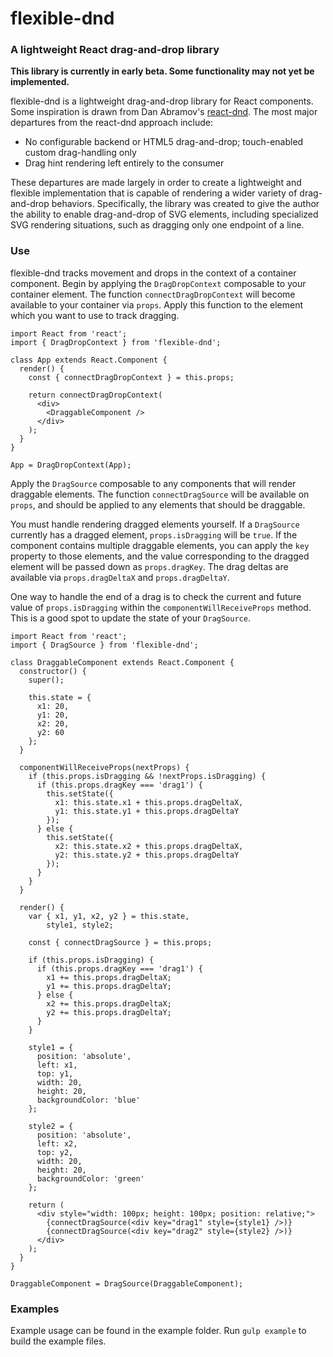 # flexible-dnd
### A lightweight React drag-and-drop library

**This library is currently in early beta. Some functionality may not yet be implemented.**

flexible-dnd is a lightweight drag-and-drop library for React components. Some inspiration is drawn from Dan Abramov's [react-dnd](https://github.com/gaearon/react-dnd). The most major departures from the react-dnd approach include:

* No configurable backend or HTML5 drag-and-drop; touch-enabled custom drag-handling only
* Drag hint rendering left entirely to the consumer

These departures are made largely in order to create a lightweight and flexible implementation that is capable of rendering a wider variety of drag-and-drop behaviors. Specifically, the library was created to give the author the ability to enable drag-and-drop of SVG elements, including specialized SVG rendering situations, such as dragging only one endpoint of a line.

### Use

flexible-dnd tracks movement and drops in the context of a container component. Begin by applying the `DragDropContext` composable to your container element. The function `connectDragDropContext` will become available to your container via `props`. Apply this function to the element which you want to use to track dragging.

```
import React from 'react';
import { DragDropContext } from 'flexible-dnd';

class App extends React.Component {
  render() {
    const { connectDragDropContext } = this.props;

    return connectDragDropContext(
      <div>
        <DraggableComponent />
      </div>
    );
  }
}

App = DragDropContext(App);
```

Apply the `DragSource` composable to any components that will render draggable elements. The function `connectDragSource` will be available on `props`, and should be applied to any elements that should be draggable.

You must handle rendering dragged elements yourself. If a `DragSource` currently has a dragged element, `props.isDragging` will be `true`. If the component contains multiple draggable elements, you can apply the `key` property to those elements, and the value corresponding to the dragged element will be passed down as `props.dragKey`. The drag deltas are available via `props.dragDeltaX` and `props.dragDeltaY`.

One way to handle the end of a drag is to check the current and future value of `props.isDragging` within the `componentWillReceiveProps` method. This is a good spot to update the state of your `DragSource`.

```
import React from 'react';
import { DragSource } from 'flexible-dnd';

class DraggableComponent extends React.Component {
  constructor() {
    super();

    this.state = {
      x1: 20,
      y1: 20,
      x2: 20,
      y2: 60
    };
  }

  componentWillReceiveProps(nextProps) {
    if (this.props.isDragging && !nextProps.isDragging) {
      if (this.props.dragKey === 'drag1') {
        this.setState({
          x1: this.state.x1 + this.props.dragDeltaX,
          y1: this.state.y1 + this.props.dragDeltaY
        });
      } else {
        this.setState({
          x2: this.state.x2 + this.props.dragDeltaX,
          y2: this.state.y2 + this.props.dragDeltaY
        });
      }
    }
  }

  render() {
    var { x1, y1, x2, y2 } = this.state,
        style1, style2;

    const { connectDragSource } = this.props;

    if (this.props.isDragging) {
      if (this.props.dragKey === 'drag1') {
        x1 += this.props.dragDeltaX;
        y1 += this.props.dragDeltaY;
      } else {
        x2 += this.props.dragDeltaX;
        y2 += this.props.dragDeltaY;
      }
    }

    style1 = {
      position: 'absolute',
      left: x1,
      top: y1,
      width: 20,
      height: 20,
      backgroundColor: 'blue'
    };

    style2 = {
      position: 'absolute',
      left: x2,
      top: y2,
      width: 20,
      height: 20,
      backgroundColor: 'green'
    };

    return (
      <div style="width: 100px; height: 100px; position: relative;">
        {connectDragSource(<div key="drag1" style={style1} />)}
        {connectDragSource(<div key="drag2" style={style2} />)}
      </div>
    );
  }
}

DraggableComponent = DragSource(DraggableComponent);
```

### Examples

Example usage can be found in the example folder. Run `gulp example` to build the example files.
